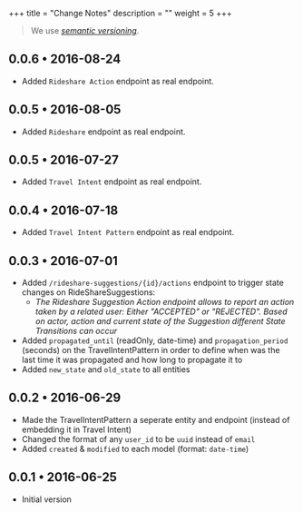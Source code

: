 +++
title = "Change Notes"
description = ""
weight = 5
+++

> We use <a href="http://semver.org/" target="_blank">*semantic versioning*</a>. 

## 0.0.6 • 2016-08-24

* Added `Rideshare Action` endpoint as real endpoint.

## 0.0.5 • 2016-08-05

* Added `Rideshare` endpoint as real endpoint.

## 0.0.5 • 2016-07-27

* Added `Travel Intent` endpoint as real endpoint.

## 0.0.4 • 2016-07-18

* Added `Travel Intent Pattern` endpoint as real endpoint.

## 0.0.3 • 2016-07-01

* Added `/rideshare-suggestions/{id}/actions` endpoint to trigger state changes on RideShareSuggestions:
  * *The Rideshare Suggestion Action endpoint allows to report an action taken by a related user: Either "ACCEPTED" or "REJECTED".
Based on actor, action and current state of the Suggestion different State Transitions can occur*
* Added `propagated_until` (readOnly, date-time) and `propagation_period` (seconds) on the TravelIntentPattern in order to define when was the last time it was propagated and how long to propagate it to
* Added `new_state` and `old_state` to all entities

## 0.0.2 • 2016-06-29

* Made the TravelIntentPattern a seperate entity and endpoint (instead of embedding it in Travel Intent)
* Changed the format of any `user_id` to be `uuid` instead of `email`
* Added `created` & `modified` to each model (format: `date-time`)

## 0.0.1 • 2016-06-25

* Initial version
